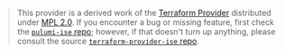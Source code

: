 > This provider is a derived work of the [Terraform Provider](https://github.com/terraform-providers/terraform-provider-ise)
> distributed under [MPL 2.0](https://www.mozilla.org/en-US/MPL/2.0/). If you encounter a bug or missing feature,
> first check the [`pulumi-ise` repo](/issues); however, if that doesn't turn up anything,
> please consult the source [`terraform-provider-ise` repo](https://github.com/terraform-providers/terraform-provider-ise/issues).
